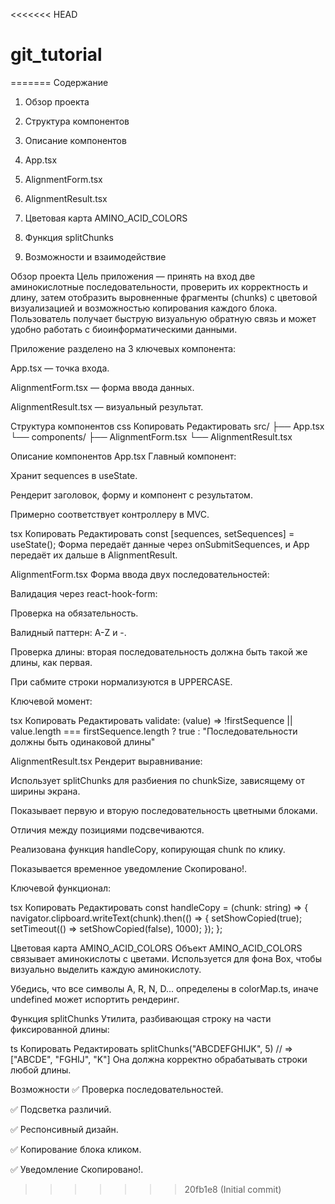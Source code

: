 <<<<<<< HEAD
# git_tutorial
 
=======
Содержание

1. Обзор проекта

2. Структура компонентов

3. Описание компонентов

4. App.tsx

5. AlignmentForm.tsx

6. AlignmentResult.tsx

7. Цветовая карта AMINO_ACID_COLORS

8. Функция splitChunks

9. Возможности и взаимодействие

Обзор проекта
Цель приложения — принять на вход две аминокислотные последовательности, проверить их корректность и длину, затем отобразить выровненные фрагменты (chunks) с цветовой визуализацией и возможностью копирования каждого блока. Пользователь получает быструю визуальную обратную связь и может удобно работать с биоинформатическими данными.

Приложение разделено на 3 ключевых компонента:

App.tsx — точка входа.

AlignmentForm.tsx — форма ввода данных.

AlignmentResult.tsx — визуальный результат.

Структура компонентов
css
Копировать
Редактировать
src/
├── App.tsx
└── components/
├── AlignmentForm.tsx
└── AlignmentResult.tsx

Описание компонентов
App.tsx
Главный компонент:

Хранит sequences в useState.

Рендерит заголовок, форму и компонент с результатом.

Примерно соответствует контроллеру в MVC.

tsx
Копировать
Редактировать
const [sequences, setSequences] = useState<AlignmentFormData>();
Форма передаёт данные через onSubmitSequences, и App передаёт их дальше в AlignmentResult.

AlignmentForm.tsx
Форма ввода двух последовательностей:

Валидация через react-hook-form:

Проверка на обязательность.

Валидный паттерн: A-Z и -.

Проверка длины: вторая последовательность должна быть такой же длины, как первая.

При сабмите строки нормализуются в UPPERCASE.

Ключевой момент:

tsx
Копировать
Редактировать
validate: (value) =>
!firstSequence || value.length === firstSequence.length
? true
: "Последовательности должны быть одинаковой длины"

AlignmentResult.tsx
Рендерит выравнивание:

Использует splitChunks для разбиения по chunkSize, зависящему от ширины экрана.

Показывает первую и вторую последовательность цветными блоками.

Отличия между позициями подсвечиваются.

Реализована функция handleCopy, копирующая chunk по клику.

Показывается временное уведомление Скопировано!.

Ключевой функционал:

tsx
Копировать
Редактировать
const handleCopy = (chunk: string) => {
navigator.clipboard.writeText(chunk).then(() => {
setShowCopied(true);
setTimeout(() => setShowCopied(false), 1000);
});
};

Цветовая карта AMINO_ACID_COLORS
Объект AMINO_ACID_COLORS связывает аминокислоты с цветами. Используется для фона Box, чтобы визуально выделить каждую аминокислоту.

Убедись, что все символы A, R, N, D... определены в colorMap.ts, иначе undefined может испортить рендеринг.

Функция splitChunks
Утилита, разбивающая строку на части фиксированной длины:

ts
Копировать
Редактировать
splitChunks("ABCDEFGHIJK", 5)
// => ["ABCDE", "FGHIJ", "K"]
Она должна корректно обрабатывать строки любой длины.

Возможности
✅ Проверка последовательностей.

✅ Подсветка различий.

✅ Респонсивный дизайн.

✅ Копирование блока кликом.

✅ Уведомление Скопировано!.
>>>>>>> 20fb1e8 (Initial commit)
